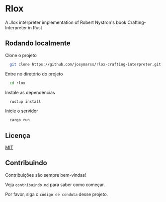 # Rlox

A Jlox interpreter implementation of Robert Nystron's book Crafting-Interpreter in Rust

## Rodando localmente

Clone o projeto

```bash
  git clone https://github.com/josymarss/rlox-crafting-interpreter.git
```

Entre no diretório do projeto

```bash
  cd rlox
```

Instale as dependências

```bash
  rustup install
```

Inicie o servidor

```bash
  cargo run 
```

## Licença

[MIT](https://choosealicense.com/licenses/mit/)


## Contribuindo

Contribuições são sempre bem-vindas!

Veja `contribuindo.md` para saber como começar.

Por favor, siga o `código de conduta` desse projeto.



